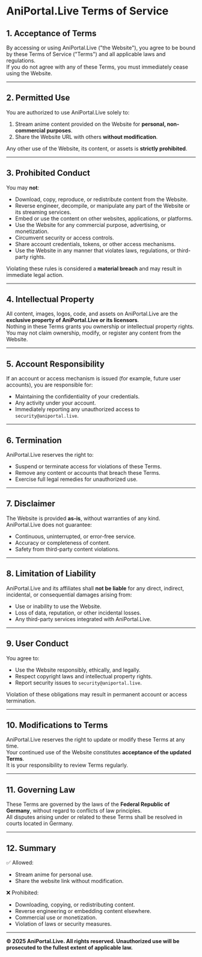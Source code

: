 # AniPortal.Live Terms of Service

## 1. Acceptance of Terms
By accessing or using AniPortal.Live ("the Website"), you agree to be bound by these Terms of Service ("Terms") and all applicable laws and regulations.  
If you do not agree with any of these Terms, you must immediately cease using the Website.

---

## 2. Permitted Use
You are authorized to use AniPortal.Live solely to:

1. Stream anime content provided on the Website for **personal, non-commercial purposes**.  
2. Share the Website URL with others **without modification**.

Any other use of the Website, its content, or assets is **strictly prohibited**.

---

## 3. Prohibited Conduct
You may **not**:

- Download, copy, reproduce, or redistribute content from the Website.  
- Reverse engineer, decompile, or manipulate any part of the Website or its streaming services.  
- Embed or use the content on other websites, applications, or platforms.  
- Use the Website for any commercial purpose, advertising, or monetization.  
- Circumvent security or access controls.  
- Share account credentials, tokens, or other access mechanisms.  
- Use the Website in any manner that violates laws, regulations, or third-party rights.

Violating these rules is considered a **material breach** and may result in immediate legal action.

---

## 4. Intellectual Property
All content, images, logos, code, and assets on AniPortal.Live are the **exclusive property of AniPortal.Live or its licensors**.  
Nothing in these Terms grants you ownership or intellectual property rights.  
You may not claim ownership, modify, or register any content from the Website.

---

## 5. Account Responsibility
If an account or access mechanism is issued (for example, future user accounts), you are responsible for:

- Maintaining the confidentiality of your credentials.  
- Any activity under your account.  
- Immediately reporting any unauthorized access to `security@aniportal.live`.

---

## 6. Termination
AniPortal.Live reserves the right to:

- Suspend or terminate access for violations of these Terms.  
- Remove any content or accounts that breach these Terms.  
- Exercise full legal remedies for unauthorized use.

---

## 7. Disclaimer
The Website is provided **as-is**, without warranties of any kind. AniPortal.Live does not guarantee:

- Continuous, uninterrupted, or error-free service.  
- Accuracy or completeness of content.  
- Safety from third-party content violations.

---

## 8. Limitation of Liability
AniPortal.Live and its affiliates shall **not be liable** for any direct, indirect, incidental, or consequential damages arising from:

- Use or inability to use the Website.  
- Loss of data, reputation, or other incidental losses.  
- Any third-party services integrated with AniPortal.Live.

---

## 9. User Conduct
You agree to:

- Use the Website responsibly, ethically, and legally.  
- Respect copyright laws and intellectual property rights.  
- Report security issues to `security@aniportal.live`.  

Violation of these obligations may result in permanent account or access termination.

---

## 10. Modifications to Terms
AniPortal.Live reserves the right to update or modify these Terms at any time.  
Your continued use of the Website constitutes **acceptance of the updated Terms**.  
It is your responsibility to review Terms regularly.

---

## 11. Governing Law
These Terms are governed by the laws of the **Federal Republic of Germany**, without regard to conflicts of law principles.  
All disputes arising under or related to these Terms shall be resolved in courts located in Germany.

---

## 12. Summary
✅ Allowed:  
- Stream anime for personal use.  
- Share the website link without modification.  

❌ Prohibited:  
- Downloading, copying, or redistributing content.  
- Reverse engineering or embedding content elsewhere.  
- Commercial use or monetization.  
- Violation of laws or security measures.

---

**© 2025 AniPortal.Live. All rights reserved. Unauthorized use will be prosecuted to the fullest extent of applicable law.**
